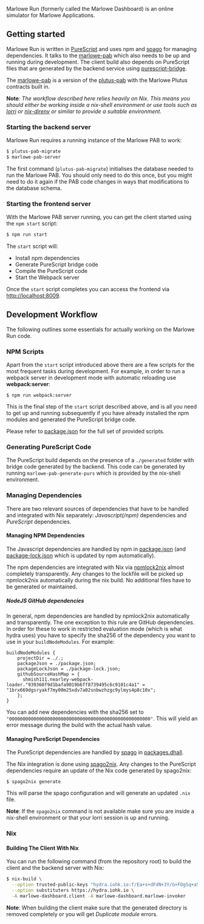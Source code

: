 Marlowe Run (formerly called the Marlowe Dashboard) is an online simulator for Marlowe Applications.

## Getting started

Marlowe Run is written in [PureScript](https://www.purescript.org/) and uses npm and [spago](https://github.com/purescript/spago) for managing dependencies. It talks to the [marlowe-pab](https://github.com/input-output-hk/plutus/tree/master/marlowe/pab) which also needs to be up and running during development. The client build also depends on PureScript files that are generated by the backend service using [purescript-bridge](https://github.com/eskimor/purescript-bridge).

The [marlowe-pab](https://github.com/input-output-hk/plutus/tree/master/marlowe/pab) is a version of the [plutus-pab](https://github.com/input-output-hk/plutus/tree/master/plutus-pab) with the Marlowe Plutus contracts built in.

**Note**: _The workflow described here relies heavily on Nix. This means you should either be working inside a nix-shell environment or use tools such as [lorri](https://github.com/target/lorri) or [nix-direnv](https://github.com/nix-community/nix-direnv) or similar to provide a suitable environment._

### Starting the backend server

Marlowe Run requires a running instance of the Marlowe PAB to work:

```bash
$ plutus-pab-migrate
$ marlowe-pab-server
```

The first command (`plutus-pab-migrate`) initialises the database needed to run the Marlowe PAB. You should only need to do this once, but you might need to do it again if the PAB code changes in ways that modifications to the database schema.

### Starting the frontend server

With the Marlowe PAB server running, you can get the client started using the `npm start` script:

```bash
$ npm run start
```

The `start` script will:

- Install npm dependencies
- Generate PureScript bridge code
- Compile the PureScript code
- Start the Webpack server

Once the `start` script completes you can access the frontend via [http://localhost:8009](http://localhost:8009).

## Development Workflow

The following outlines some essentials for actually working on the Marlowe Run code.

### NPM Scripts

Apart from the `start` script introduced above there are a few scripts for the most frequent tasks during development. For example, in order to run a webpack server in development mode with automatic reloading use **webpack:server**:

```
$ npm run webpack:server
```

This is the final step of the `start` script described above, and is all you need to get up and running subsequently if you have already installed the npm modules and generated the PureScript bridge code.

Please refer to [package.json](./package.json) for the full set of provided scripts.

### Generating PureScript Code

The PureScript build depends on the presence of a `./generated` folder with bridge code generated by the backend. This code can be generated by running `marlowe-pab-generate-purs` which is provided by the nix-shell environment.

### Managing Dependencies

There are two relevant sources of dependencies that have to be handled and integrated with Nix separately: _Javascript(/npm)_ dependencies and _PureScript_ dependencies.

#### Managing NPM Dependencies

The Javascript dependencies are handled by npm in [package.json](./package.json) (and [package-lock.json](./package-lock.json) which is updated by npm automatically).

The npm dependencies are integrated with Nix via [npmlock2nix](https://github.com/tweag/npmlock2nix) almost completely transparently. Any changes to the lockfile will be picked up npmlock2nix automatically during the nix build. No additional files have to be generated or maintained.

##### NodeJS GitHub dependencies

In general, npm dependencies are handled by npmlock2nix automatically and transparently. The one exception to this rule are GitHub dependencies. In order for these to work in restricted evaluation mode (which is what hydra uses) you have to specify the sha256 of the dependency you want to use in your `buildNodeModules`. For example:

```
buildNodeModules {
    projectDir = ./.;
    packageJson = ./package.json;
    packageLockJson = ./package-lock.json;
    githubSourceHashMap = {
      shmish111.nearley-webpack-loader."939360f9d1bafa9019b6ff8739495c6c9101c4a1" = "1brx669dgsryakf7my00m25xdv7a02snbwzhzgc9ylmys4p8c10x";
    };
}
```

You can add new dependencies with the sha256 set to `"0000000000000000000000000000000000000000000000000000"`. This will yield an error message during the build with the actual hash value.

#### Managing PureScript Dependencies

The PureScript dependencies are handled by [spago](https://github.com/purescript/spago) in [packages.dhall](./packages.dhall).

The Nix integration is done using [spago2nix](https://github.com/justinwoo/spago2nix). Any changes to the PureScript dependencies require an update of the Nix code generated by spago2nix:

```
$ spago2nix generate
```

This will parse the spago configuration and will generate an updated `.nix` file.

**Note**: If the `spago2nix` command is not available make sure you are inside a nix-shell environment or that your lorri session is up and running.

### Nix

#### Building The Client With Nix

You can run the following command (from the repository root) to build the client and the backend server with Nix:

```sh
$ nix-build \
  --option trusted-public-keys "hydra.iohk.io:f/Ea+s+dFdN+3Y/G+FDgSq+a5NEWhJGzdjvKNGv0/EQ=" \
  --option substituters https://hydra.iohk.io \
  -A marlowe-dashboard.client -A marlowe-dashboard.marlowe-invoker
```

**Note**: When building the client make sure that the generated directory is removed completely or you will get _Duplicate module_ errors.
